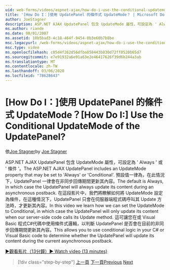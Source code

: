 ```yaml
---
uid: web-forms/videos/aspnet-ajax/how-do-i-use-the-conditional-updatemode-of-the-updatepanel
title: '[How Do I：]使用 UpdatePanel 的條件式 UpdateMode？ | Microsoft Docs'
author: JoeStagner
description: ASP.NET AJAX UpdatePanel 包含 UpdateMode 屬性，可設定為 ' Always ' 或 ' 條件 '。 預設值一律為，在此情況下，UpdatePan 。
ms.author: riande
ms.date: 08/01/2007
ms.assetid: 10b5bad3-4c18-464f-9454-0b3e60b7b8be
msc.legacyurl: /web-forms/videos/aspnet-ajax/how-do-i-use-the-conditional-updatemode-of-the-updatepanel
msc.type: video
ms.openlocfilehash: c05d4f262d56dfba858443b830d72ff0520b65d7
ms.sourcegitcommit: e7e91932a6e91a63e2e46417626f39d6b244a3ab
ms.translationtype: MT
ms.contentlocale: zh-TW
ms.lasthandoff: 03/06/2020
ms.locfileid: "78628643"
---
```

# <a name="how-do-i-use-the-conditional-updatemode-of-the-updatepanel"></a><span data-ttu-id="338ce-105">[How Do I：]使用 UpdatePanel 的條件式 UpdateMode？</span><span class="sxs-lookup"><span data-stu-id="338ce-105">[How Do I:] Use the Conditional UpdateMode of the UpdatePanel?</span></span>

<span data-ttu-id="338ce-106">依[Joe Stagner](https://github.com/JoeStagner)</span><span class="sxs-lookup"><span data-stu-id="338ce-106">by [Joe Stagner](https://github.com/JoeStagner)</span></span>

<span data-ttu-id="338ce-107">ASP.NET AJAX UpdatePanel 包含 UpdateMode 屬性，可設定為 ' Always ' 或 ' 條件 '。</span><span class="sxs-lookup"><span data-stu-id="338ce-107">The ASP.NET AJAX UpdatePanel includes an UpdateMode property that may be set to 'Always' or 'Conditional'.</span></span> <span data-ttu-id="338ce-108">預設值一律為，在此情況下，UpdatePanel 一律會在非同步回傳期間更新其內容。</span><span class="sxs-lookup"><span data-stu-id="338ce-108">The default is Always, in which case the UpdatePanel will always update its content during an asynchronous postback.</span></span> <span data-ttu-id="338ce-109">在這段影片中，我們將瞭解如何將 UpdateMode 設定為條件，在這種情況下，UpdatePanel 只會在伺服器端程式碼呼叫其 Update 方法時，才更新其內容。</span><span class="sxs-lookup"><span data-stu-id="338ce-109">In this video we learn how we can set the UpdateMode to Conditional, in which case the UpdatePanel will only update its content when our server-side code calls its Update method.</span></span> <span data-ttu-id="338ce-110">這可讓您在或 Visual Basic 程式C#代碼中使用條件式邏輯，以判斷 UpdatePanel 是否會在目前的非同步回傳期間更新其內容。</span><span class="sxs-lookup"><span data-stu-id="338ce-110">This allows you to use conditional logic in your C# or Visual Basic code to determine whether the UpdatePanel will update its content during the current asynchronous postback.</span></span>

[<span data-ttu-id="338ce-111">&#9654;觀看影片（13分鐘）</span><span class="sxs-lookup"><span data-stu-id="338ce-111">&#9654; Watch video (13 minutes)</span></span>](https://channel9.msdn.com/Blogs/ASP-NET-Site-Videos/how-do-i-use-the-conditional-updatemode-of-the-updatepanel)

> [!div class="step-by-step"]
> <span data-ttu-id="338ce-112">[上一頁](how-do-i-determine-whether-an-asynchronous-postback-has-occurred.md)
> [下一頁](how-do-i-implement-the-persistent-communications-pattern-with-the-updatepanel.md)</span><span class="sxs-lookup"><span data-stu-id="338ce-112">[Previous](how-do-i-determine-whether-an-asynchronous-postback-has-occurred.md)
[Next](how-do-i-implement-the-persistent-communications-pattern-with-the-updatepanel.md)</span></span>
